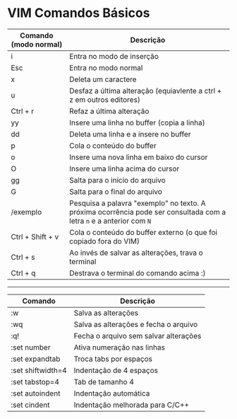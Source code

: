# VIM Comandos Básicos

Comando (modo normal) | Descrição
--------|-----------
i | Entra no modo de inserção
Esc | Entra no modo normal
x | Deleta um caractere
u | Desfaz a última alteração (equiavlente a ctrl + z em outros editores)
Ctrl + r | Refaz a última alteração
yy | Insere uma linha no buffer (copia a linha)
dd | Deleta uma linha e a insere no buffer
p | Cola o conteúdo do buffer
o | Insere uma nova linha em baixo do cursor
O | Insere uma linha acima do cursor
gg | Salta para o início do arquivo
G | Salta para o final do arquivo
/exemplo | Pesquisa a palavra "exemplo" no texto. A próxima ocorrência pode ser consultada com a letra `n` e a anterior com `N`
Ctrl + Shift + v | Cola o conteúdo do buffer externo (o que foi copiado fora do VIM)
Ctrl + s | Ao invés de salvar as alterações, trava o terminal
Ctrl + q | Destrava o terminal do comando acima :)

---

Comando | Descrição
-|-
:w | Salva as alterações
:wq | Salva as alterações e fecha o arquivo
:q! | Fecha o arquivo sem salvar alterações
:set number | Ativa numeração nas linhas
:set expandtab | Troca tabs por espaços
:set shiftwidth=4 | Indentação de 4 espaços
:set tabstop=4 | Tab de tamanho 4
:set autoindent | Indentação automática
:set cindent | Indentação melhorada para C/C++

